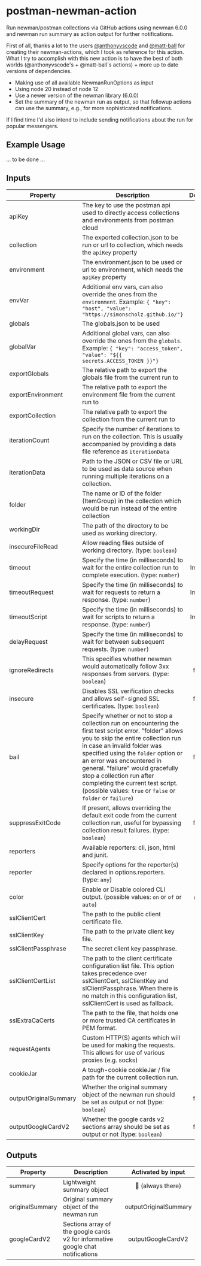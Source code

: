 # postman-newman-action

Run newman/postman collections via GitHub actions using newman 6.0.0 and newman run summary as action output for further notifications.

First of all, thanks a lot to the users [@anthonyvscode](https://github.com/anthonyvscode/newman-action) and [@matt-ball](https://github.com/matt-ball/newman-action) for creating their newman-actions, which I took as reference for this action.
What I try to accomplish with this new action is to have the best of both worlds (@anthonyvscode's + @matt-ball`s actions) + more up to date versions of dependencies.

- Making use of all available NewmanRunOptions as input
- Using node 20 instead of node 12
- Use a newer version of the newman library (6.0.0)
- Set the summary of the newman run as output, so that followup actions can use the summary, e.g., for more sophisticated notifications.

If I find time I'd also intend to include sending notifications about the run for popular messengers.

## Example Usage

... to be done ...

## Inputs

| Property      | Description                     |  Default  | Required   |
| ------------- | ------------------------------- | :-------: | :--------: |
| apiKey        | The key to use the postman api used to directly access collections and environments from postman cloud |    🚫     |    🚫      |
| collection    | The exported collection.json to be run or url to collection, which needs the `apiKey` property |    🚫     |    ✅      |
| environment   | The environment.json to be used or url to environment, which needs the `apiKey` property |    🚫     |    🚫      |
| envVar        | Additional env vars, can also override the ones from the `environment`. Example: `{ "key": "host", "value": "https://simonscholz.github.io/"}`    | 🚫 |    🚫     |
| globals       | The globals.json to be used     |    🚫     |    🚫      |
| globalVar     | Additional global vars, can also override the ones from the `globals`. Example: `{ "key": "access_token", "value": "${{ secrets.ACCESS_TOKEN }}"}`     |    🚫     |    🚫      |
| exportGlobals | The relative path to export the globals file from the current run to      |    🚫     |    🚫      |
| exportEnvironment | The relative path to export the environment file from the current run to     |    🚫     |    🚫      |
| exportCollection     | The relative path to export the collection from the current run to     |    🚫     |    🚫      |
| iterationCount     | Specify the number of iterations to run on the collection. This is usually accompanied by providing a data file reference as `iterationData`    |    🚫     |    🚫      |
| iterationData     | Path to the JSON or CSV file or URL to be used as data source when running multiple iterations on a collection.     |    🚫     |    🚫      |
| folder     |   The name or ID of the folder (ItemGroup) in the collection which would be run instead of the entire collection  |    🚫     |    🚫      |
| workingDir | The path of the directory to be used as working directory.     |    🚫     |    🚫      |
| insecureFileRead     | Allow reading files outside of working directory. (type: `boolean`) |    🚫     |    🚫      |
| timeout     |  Specify the time (in milliseconds) to wait for the entire collection run to complete execution. (type: `number`)  |    Infinity     |    🚫      |
| timeoutRequest     |  Specify the time (in milliseconds) to wait for requests to return a response. (type: `number`) |    Infinity     |    🚫      |
| timeoutScript     | Specify the time (in milliseconds) to wait for scripts to return a response. (type: `number`) |    Infinity     |    🚫      |
| delayRequest     | Specify the time (in milliseconds) to wait for between subsequent requests. (type: `number`) |    0     |    🚫      |
| ignoreRedirects     | This specifies whether newman would automatically follow 3xx responses from servers. (type: `boolean`)  |    false     |    🚫      |
| insecure     | Disables SSL verification checks and allows self-signed SSL certificates. (type: `boolean`) |    false     |    🚫      |
| bail     | Specify whether or not to stop a collection run on encountering the     first test script error. "folder" allows you to skip the entire collection run in case an invalid folder was specified using the `folder` option or an error was     encountered in general. "failure" would gracefully stop a collection run after completing the current test script. (possible values: `true` or `false` or `folder` or `failure`)     |    false     |    🚫      |
| suppressExitCode     | If present, allows overriding the default exit code from the current collection run, useful for bypassing collection result failures. (type: `boolean`) |    false     |    🚫      |
| reporters     | Available reporters: cli, json, html and junit.     |    cli     |    🚫      |
| reporter     | Specify options for the reporter(s) declared in options.reporters. (type: `any`)     |    🚫     |    🚫      |
| color     | Enable or Disable colored CLI output. (possible values: `on` or `of` or `auto`) |    auto     |    🚫      |
| sslClientCert     | The path to the public client certificate file.  |    🚫     |    🚫      |
| sslClientKey | The path to the private client key file.  |    🚫     |    🚫      |
| sslClientPassphrase | The secret client key passphrase.  |    🚫     |    🚫      |
| sslClientCertList     | The path to the client certificate configuration list file. This option takes precedence over sslClientCert, sslClientKey and slClientPassphrase. When there is no match in this configuration list, sslClientCert is used as fallback. |    🚫     |    🚫      |
| sslExtraCaCerts     | The path to the file, that holds one or more trusted CA certificates in PEM format.    |    🚫     |    🚫      |
| requestAgents     | Custom HTTP(S) agents which will be used for making the requests. This allows for use of various proxies (e.g. socks) |    🚫     |    🚫      |
| cookieJar     | A tough-cookie cookieJar / file path for the current collection run. |    🚫     |    🚫      |
| outputOriginalSummary     | Whether the original summary object of the newman run should be set as output or not (type: `boolean`) |    false     |    🚫      |
| outputGoogleCardV2  | Whether the google cards v2 sections array should be set as output or not (type: `boolean`) |    false     |    🚫      |

## Outputs

| Property         | Description                               |  Activated by input   |
| ---------------- | ----------------------------------------- | :-------------------: |
| summary          | Lightweight summary object                | 🚫 (always there)     |
| originalSummary  | Original summary object of the newman run | outputOriginalSummary |
| googleCardV2     | Sections array of the google cards v2 for informative google chat notifications | outputGoogleCardV2 | 
